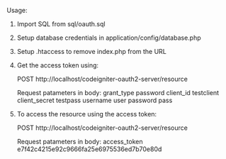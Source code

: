 Usage:

1) Import SQL from sql/oauth.sql

2) Setup database credentials in application/config/database.php

3) Setup .htaccess to remove index.php from the URL

4) Get the access token using:

    POST http://localhost/codeigniter-oauth2-server/resource

    Request patameters in body:
    grant_type     password
    client_id      testclient
    client_secret  testpass
    username       user
    password       pass

5) To access the resource using the access token:

    POST http://localhost/codeigniter-oauth2-server/resource

    Request patameters in body:
    access_token  e7f42c4215e92c9666fa25e6975536ed7b70e80d
